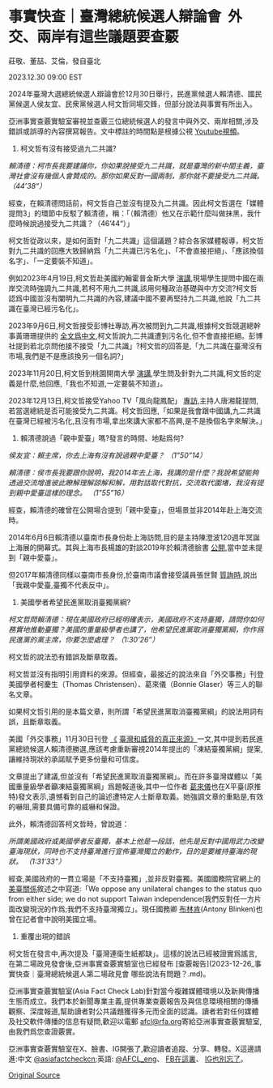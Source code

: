 # 事實快查｜臺灣總統候選人辯論會  外交、兩岸有這些議題要查覈

莊敬、董喆、艾倫，發自臺北

2023.12.30 09:00 EST

2024年臺灣大選總統候選人辯論會於12月30日舉行，民進黨候選人賴清德、國民黨候選人侯友宜、民衆黨候選人柯文哲同場交鋒，但部分說法與事實有所出入。

亞洲事實查覈實驗室審視並查覈三位總統候選人的發言中與外交、兩岸相關,涉及錯誤或誤導的內容撰寫報告。文中標註的時間點是根據公視 [Youtube視頻](https://www.youtube.com/watch?v=2bIRjTiAHms)。

1. 柯文哲有沒有接受過九二共識?

*賴清德：柯市長我要建議你，你如果說接受九二共識，就是臺灣的新中間主義，臺灣社會沒有幾個人會贊成的。那你如果反對一國兩制，那你就不要接受九二共識。 （44’38“）*

經查，在賴清德問話前，柯文哲自己並沒有提及九二共識。因此柯文哲選在「媒體提問3」的環節中反駁了賴清德，稱：「（賴清德）他又在示範什麼叫做抹黑，我什麼時候說過接受九二共識？（46’44“）」

柯文哲從政以來，是如何面對「九二共識」這個議題？綜合各家媒體報導，柯文哲對九二共識的回應大致歸納爲「九二共識已污名化」、「不會直接拒絕」、「應該換個名字」、「一定要裝不知道」。

例如2023年4月19日,柯文哲赴美國約翰霍普金斯大學 [演講](https://www.youtube.com/watch?v=fdrWv0N8HoA&t=12s&ab_channel=CNEWS%E5%8C%AF%E6%B5%81%E6%96%B0%E8%81%9E%E7%B6%B2),現場學生提問中國在兩岸交流時強調九二共識,若柯不用九二共識,該用何種政治基礎與中方交流?柯文哲認爲中國並沒有闡明九二共識的內容,建議中國不要再堅持九二共識,他說「九二共識在臺灣已經污名化」。

2023年9月6日,柯文哲接受彭博社專訪,再次被問到九二共識,根據柯文哲競選總幹事黃珊珊提供的 [全文爲中文](https://web.archive.org/web/20231230100231/https:/www.facebook.com/taipei33/posts/pfbid0GJcTQKHxVQfiNfxvDNqNncB4RWHHjo6cKU72HjTStBxMSFBiR1yFwLrdHr5ddoKkl),柯文哲說九二共識遭到污名化,但不會直接拒絕。彭博社提到若北京問他接不接受「九二共識」?柯文哲的回答是,「九二共識在臺灣沒有市場,我們是不是應該換另一個名詞?」

2023年11月20日,柯文哲到桃園開南大學 [演講](https://www.youtube.com/watch?v=hv6eE1KZ8mk&ab_channel=TVBS%E9%81%B8%E6%96%B0%E8%81%9E),學生問及針對九二共識,柯文哲的定義是什麼,他回應,「我也不知道,一定要裝不知道」。

2023年12月13日,柯文哲接受Yahoo TV「風向龍鳳配」 [專訪](https://www.youtube.com/watch?v=FGmfhlRU8xA&ab_channel=YahooTV%E4%B8%80%E8%B5%B7%E7%9C%8B),主持人唐湘龍提問,若當選總統是否可能接受九二共識。柯文哲回應,「如果是我會跟中國講,九二共識在臺灣已經被污名化,且沒有市場,拿出來講大家都不高興,是不是換個名字來解決。」

1. 賴清德說過「親中愛臺」嗎?發言的時間、地點爲何?

*侯友宜：賴主席，你去上海有沒有說過親中愛臺？ （1”50”14）*

*賴清德：侯市長我要跟你說明，我2014年去上海，我講的是什麼？我說希望能夠透過交流增進彼此瞭解理解諒解和解，用對話取代對抗，交流取代圍堵，我沒有提到親中愛臺這樣的理念。 （1”55”16）*

經查，賴清德的確曾在公開場合提到「親中愛臺」，但場景並非2014年赴上海交流時。

2014年6月6日賴清德以臺南市長身份赴上海訪問,目的是主持陳澄波120週年冥誕上海展的開幕式。其與上海市長楊雄的對談2019年於賴清德臉書 [公開](https://www.facebook.com/watch/?v=660590957808789),當中並未提到「親中愛臺」。

但2017年賴清德同樣以臺南市長身份,於臺南市議會接受議員張世賢 [質詢時](https://youtu.be/gklvWdOFtkU?si=keH0TQg-iU3cL2Mh),說出「我親中愛臺,臺獨不代表反中」。

1. 美國學者希望民進黨取消臺獨黨綱?

*柯文哲問賴清德：現在美國政府已經明確表示，美國政府不支持臺獨，請問你如何務實地推動臺獨？美國的重量級學者也講了，他希望民進黨取消臺獨黨綱，你作爲民進黨的黨主席，你要怎麼處理？ （1:30’26”）*

柯文哲的說法恐有錯誤及斷章取義。

柯文哲並沒有指明引用資料的來源。但經查，最接近的說法來自「外交事務」刊登美國學者柯慶生（Thomas Christensen）、葛來儀（Bonnie Glaser）等三人的聯名文章。

如果柯文哲引用的是本篇文章，則所謂「希望民進黨取消臺獨黨綱」的說法用詞有誤，且斷章取義。

美國「外交事務」11月30日刊登 [《](https://www.foreignaffairs.com/taiwan/taiwan-china-true-sources-deterrence) [臺灣和威脅的真正來源》](https://www.foreignaffairs.com/taiwan/taiwan-china-true-sources-deterrence)一文,其中提到若民進黨總統候選人賴清德勝選,應該考慮重新審視2014年提出的「凍結臺獨黨綱」提案,讓維持現狀的承諾賦予更多份量和可信度。

文章提出了建議,但並沒有「希望民進黨取消臺獨黨綱」。而在許多臺灣媒體以「美國重量級學者籲凍結臺獨黨綱」爲題報道後,其中一位作者 [葛來儀](https://twitter.com/BonnieGlaser/status/1730933289639424431)也在X平臺(原推特)發文表示,遺憾看到自己的論述遭特定人士斷章取義。她強調文章的重點是,有效的嚇阻,需要具備可靠的威嚇和保證。

此外，賴清德回答柯文哲時，曾說道：

*所謂美國政府或美國學者反臺獨，基本上他是一段話，他先是反對中國用武力改變臺海現狀，同時也不支持臺灣進行宣佈臺灣獨立的動作，目的是要維持臺海的現狀。 （1:31’33”）*

經查,美國政府的一貫立場是「不支持臺獨」,並非反對臺獨。美國國務院官網上的 [美臺關係](https://www.state.gov/u-s-relations-with-taiwan/)敘述之中寫道:「We oppose any unilateral changes to the status quo from either side; we do not support Taiwan independence(我們反對任一方片面改變現況的作爲;我們不支持臺灣獨立」。現任國務卿 [布林肯](https://www.state.gov/secretary-of-state-antony-j-blinkens-press-availability/#:~:text=We%20do%20not%20support%20Taiwan,status%20quo%20by%20either%20side.)(Antony Blinken)也曾在記者會中說明美國立場。

1. 重覆出現的錯誤

柯文哲在發言中,再次提及「臺灣連衛生紙都缺」。這樣的說法已經被證實爲謠言,在第二場政見發會後,亞洲事實查覈實驗室也已經發布 [查覈報告](2023-12-26_事實快查｜臺灣總統候選人第二場政見會 哪些說法有問題？.md)。

亞洲事實查覈實驗室(Asia Fact Check Lab)針對當今複雜媒體環境以及新興傳播生態而成立。我們本於新聞專業主義,提供專業查覈報告及與信息環境相關的傳播觀察、深度報道,幫助讀者對公共議題獲得多元而全面的認識。讀者若對任何媒體及社交軟件傳播的信息有疑問,歡迎以電郵 [afcl@rfa.org](mailto:afcl@rfa.org)寄給亞洲事實查覈實驗室,由我們爲您查證覈實。

亞洲事實查覈實驗室在X、臉書、IG開張了,歡迎讀者追蹤、分享、轉發。X這邊請進:中文 [@asiafactcheckcn](https://twitter.com/asiafactcheckcn);英語: [@AFCL\_eng](https://twitter.com/AFCL_eng)、 [FB在這裏](https://www.facebook.com/asiafactchecklabcn)、 [IG也別忘了](https://www.instagram.com/asiafactchecklab/)。



[Original Source](https://www.rfa.org/mandarin/shishi-hecha/hc-12302023085958.html)